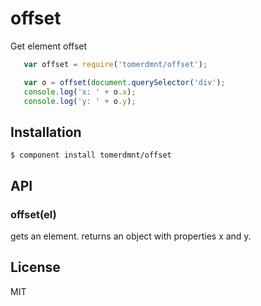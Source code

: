 
# offset

  Get element offset

  ```javascript
     var offset = require('tomerdmnt/offset');

     var o = offset(document.querySelector('div');
     console.log('x: ' + o.x);
     console.log('y: ' + o.y);
  ```

## Installation

    $ component install tomerdmnt/offset

## API

### offset(el)
gets an element. returns an object with properties x and y.

## License

  MIT
